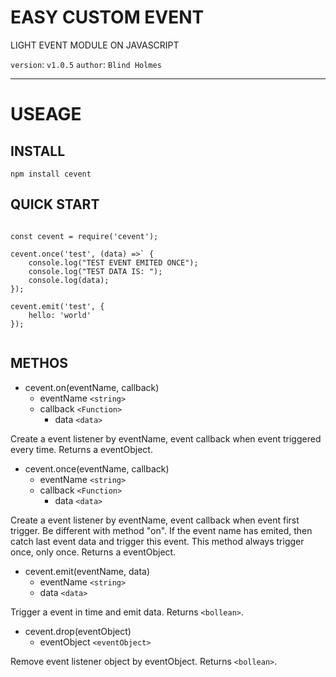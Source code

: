 

EASY CUSTOM EVENT
================

LIGHT EVENT MODULE ON JAVASCRIPT

`version`: `v1.0.5`
`author`: `Blind Holmes`

----

# USEAGE
## INSTALL

```
npm install cevent
```

## QUICK START

```

const cevent = require('cevent');

cevent.once('test', (data) =>` {
	console.log("TEST EVENT EMITED ONCE");
	console.log("TEST DATA IS: ");
	console.log(data);
});

cevent.emit('test', {
	hello: 'world'
});


```

## METHOS

- cevent.on(eventName, callback)
	- eventName `<string>`
	- callback `<Function>`
		- data `<data>`

Create a event listener by eventName, event callback when event triggered every time.
Returns a eventObject.

- cevent.once(eventName, callback)
	- eventName `<string>`
	- callback `<Function>`
		- data `<data>`

Create a event listener by eventName, event callback when event first trigger.
Be different with method "on".
If the event name has emited, then catch last event data and trigger this event.
This method always trigger once, only once.
Returns a eventObject.

- cevent.emit(eventName, data)
	- eventName `<string>`
	- data `<data>`

Trigger a event in time and emit data.
Returns `<bollean>`.

- cevent.drop(eventObject)
	- eventObject `<eventObject>`

Remove event listener object by eventObject.
Returns `<bollean>`.
